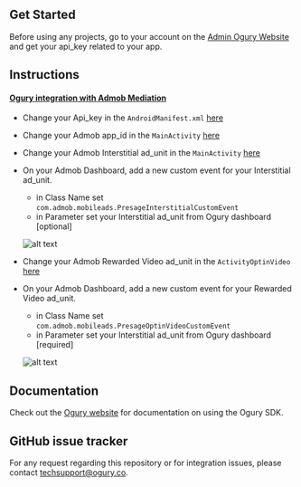 ## Get Started

Before using any projects, go to your account on the [Admin Ogury Website](https://admin.ogury.co) and get your api_key related to your app.

## Instructions

#### [Ogury integration with Admob Mediation](https://github.com/Ogury/Sample-Projects/tree/master/Android/Admob_mediation)
* Change your Api_key in the `AndroidManifest.xml` [here](https://github.com/Ogury/Sample-Projects/tree/master/Android/Admob_mediation/app/src/main/AndroidManifest.xml#L26)
* Change your Admob app_id in the `MainActivity` [here](https://github.com/Ogury/Sample-Projects/blob/master/Android/Admob_mediation/app/src/main/java/com/example/vdeub/myadmobmediation/MainActivity.java#L35)
* Change your Admob Interstitial ad_unit in the `MainActivity` [here](https://github.com/Ogury/Sample-Projects/blob/master/Android/Admob_mediation/app/src/main/java/com/example/vdeub/myadmobmediation/MainActivity.java#L38)
* On your Admob Dashboard, add a new custom event for your Interstitial ad_unit.
	* in Class Name set `com.admob.mobileads.PresageInterstitialCustomEvent`
	* in Parameter set your Interstitial ad_unit from Ogury dashboard [optional]

	![alt text](https://s3-eu-west-1.amazonaws.com/ogury-cdn/Loicvdb-Github/admob_interstitial.png)

* Change your Admob Rewarded Video ad_unit in the `ActivityOptinVideo` [here](https://github.com/Ogury/Sample-Projects/blob/master/Android/Admob_mediation/app/src/main/java/com/example/vdeub/myadmobmediation/ActivityOptinVideo.java#L75)
* On your Admob Dashboard, add a new custom event for your Rewarded Video ad_unit.
	* in Class Name set `com.admob.mobileads.PresageOptinVideoCustomEvent`
	* in Parameter set your Interstitial ad_unit from Ogury dashboard [required]

	![alt text](https://s3-eu-west-1.amazonaws.com/ogury-cdn/Loicvdb-Github/admob_rewarded_video.png)

## Documentation

Check out the [Ogury website](https://admin.ogury.co) for documentation on using the Ogury SDK.

## GitHub issue tracker

For any request regarding this repository or for integration issues, please contact techsupport@ogury.co.

